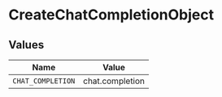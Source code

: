 # CreateChatCompletionObject


## Values

| Name              | Value             |
| ----------------- | ----------------- |
| `CHAT_COMPLETION` | chat.completion   |